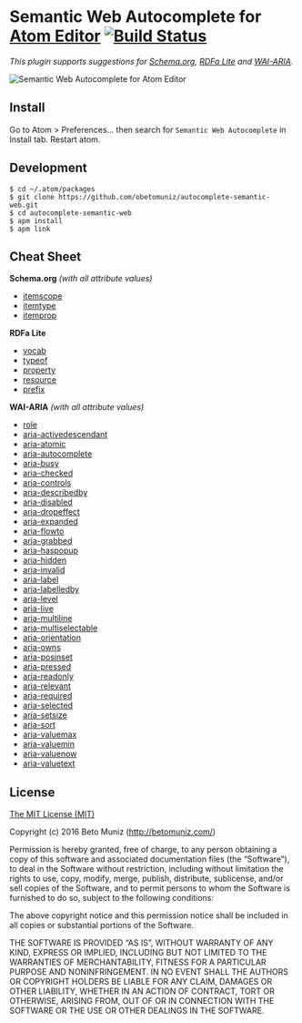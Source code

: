 # Semantic Web Autocomplete for [Atom Editor](https://atom.io/) [![Build Status](https://travis-ci.org/obetomuniz/autocomplete-semantic-web.svg?branch=master)](https://travis-ci.org/obetomuniz/autocomplete-semantic-web)

*This plugin supports suggestions for [Schema.org](http://schema.org/), [RDFa Lite](https://www.w3.org/TR/rdfa-lite/) and [WAI-ARIA](https://www.w3.org/WAI/intro/aria).*

![Semantic Web Autocomplete for Atom Editor](https://cloud.githubusercontent.com/assets/1680157/17540440/a23a0ff0-5e8c-11e6-9eb5-5bc31d867c66.gif)

## Install

Go to Atom > Preferences... then search for `Semantic Web Autocomplete` in Install tab. Restart atom.

## Development

```ssh
$ cd ~/.atom/packages
$ git clone https://github.com/obetomuniz/autocomplete-semantic-web.git
$ cd autocomplete-semantic-web
$ apm install
$ apm link
```

## Cheat Sheet

**Schema.org** *(with all attribute values)*

- [itemscope](http://schema.org/docs/gs.html#microdata_itemscope_itemtype)
- [itemtype](http://schema.org/docs/gs.html#microdata_itemscope_itemtype)
- [itemprop](http://schema.org/docs/gs.html#microdata_itemprop)

**RDFa Lite**

- [vocab](https://www.w3.org/TR/rdfa-lite/#vocab-typeof-and-property)
- [typeof](https://www.w3.org/TR/rdfa-lite/#vocab-typeof-and-property)
- [property](https://www.w3.org/TR/rdfa-lite/#vocab-typeof-and-property)
- [resource](https://www.w3.org/TR/rdfa-lite/#resource)
- [prefix](https://www.w3.org/TR/rdfa-lite/#prefix)

**WAI-ARIA** *(with all attribute values)*

- [role](https://www.w3.org/TR/role-attribute/)
- [aria-activedescendant](https://www.w3.org/TR/wai-aria/states_and_properties#aria-activedescendant)
- [aria-atomic](https://www.w3.org/TR/wai-aria/states_and_properties#aria-atomic)
- [aria-autocomplete](https://www.w3.org/TR/wai-aria/states_and_properties#aria-autocomplete)
- [aria-busy](https://www.w3.org/TR/wai-aria/states_and_properties#aria-busy)
- [aria-checked](https://www.w3.org/TR/wai-aria/states_and_properties#aria-checked)
- [aria-controls](https://www.w3.org/TR/wai-aria/states_and_properties#aria-controls)
- [aria-describedby](https://www.w3.org/TR/wai-aria/states_and_properties#aria-describedby)
- [aria-disabled](https://www.w3.org/TR/wai-aria/states_and_properties#aria-disabled)
- [aria-dropeffect](https://www.w3.org/TR/wai-aria/states_and_properties#aria-dropeffect)
- [aria-expanded](https://www.w3.org/TR/wai-aria/states_and_properties#aria-expanded)
- [aria-flowto](https://www.w3.org/TR/wai-aria/states_and_properties#aria-flowto)
- [aria-grabbed](https://www.w3.org/TR/wai-aria/states_and_properties#aria-grabbed)
- [aria-haspopup](https://www.w3.org/TR/wai-aria/states_and_properties#aria-haspopup)
- [aria-hidden](https://www.w3.org/TR/wai-aria/states_and_properties#aria-hidden)
- [aria-invalid](https://www.w3.org/TR/wai-aria/states_and_properties#aria-invalid)
- [aria-label](https://www.w3.org/TR/wai-aria/states_and_properties#aria-label)
- [aria-labelledby](https://www.w3.org/TR/wai-aria/states_and_properties#aria-labelledby)
- [aria-level](https://www.w3.org/TR/wai-aria/states_and_properties#aria-level)
- [aria-live](https://www.w3.org/TR/wai-aria/states_and_properties#aria-live)
- [aria-multiline](https://www.w3.org/TR/wai-aria/states_and_properties#aria-multiline)
- [aria-multiselectable](https://www.w3.org/TR/wai-aria/states_and_properties#aria-multiselectable)
- [aria-orientation](https://www.w3.org/TR/wai-aria/states_and_properties#aria-orientation)
- [aria-owns](https://www.w3.org/TR/wai-aria/states_and_properties#aria-owns)
- [aria-posinset](https://www.w3.org/TR/wai-aria/states_and_properties#aria-posinset)
- [aria-pressed](https://www.w3.org/TR/wai-aria/states_and_properties#aria-pressed)
- [aria-readonly](https://www.w3.org/TR/wai-aria/states_and_properties#aria-readonly)
- [aria-relevant](https://www.w3.org/TR/wai-aria/states_and_properties#aria-relevant)
- [aria-required](https://www.w3.org/TR/wai-aria/states_and_properties#aria-required)
- [aria-selected](https://www.w3.org/TR/wai-aria/states_and_properties#aria-selected)
- [aria-setsize](https://www.w3.org/TR/wai-aria/states_and_properties#aria-setsize)
- [aria-sort](https://www.w3.org/TR/wai-aria/states_and_properties#aria-sort)
- [aria-valuemax](https://www.w3.org/TR/wai-aria/states_and_properties#aria-valuemax)
- [aria-valuemin](https://www.w3.org/TR/wai-aria/states_and_properties#aria-valuemin)
- [aria-valuenow](https://www.w3.org/TR/wai-aria/states_and_properties#aria-valuenow)
- [aria-valuetext](https://www.w3.org/TR/wai-aria/states_and_properties#aria-valuetext)

## License

[The MIT License (MIT)](https://betomuniz.mit-license.org/)

Copyright (c) 2016 Beto Muniz (http://betomuniz.com/)

Permission is hereby granted, free of charge, to any person obtaining a copy of this software and associated documentation files (the “Software”), to deal in the Software without restriction, including without limitation the rights to use, copy, modify, merge, publish, distribute, sublicense, and/or sell copies of the Software, and to permit persons to whom the Software is furnished to do so, subject to the following conditions:

The above copyright notice and this permission notice shall be included in all copies or substantial portions of the Software.

THE SOFTWARE IS PROVIDED “AS IS”, WITHOUT WARRANTY OF ANY KIND, EXPRESS OR IMPLIED, INCLUDING BUT NOT LIMITED TO THE WARRANTIES OF MERCHANTABILITY, FITNESS FOR A PARTICULAR PURPOSE AND NONINFRINGEMENT. IN NO EVENT SHALL THE AUTHORS OR COPYRIGHT HOLDERS BE LIABLE FOR ANY CLAIM, DAMAGES OR OTHER LIABILITY, WHETHER IN AN ACTION OF CONTRACT, TORT OR OTHERWISE, ARISING FROM, OUT OF OR IN CONNECTION WITH THE SOFTWARE OR THE USE OR OTHER DEALINGS IN THE SOFTWARE.
